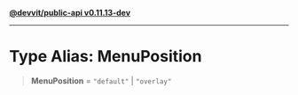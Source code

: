 [**@devvit/public-api v0.11.13-dev**](../../README.md)

---

# Type Alias: MenuPosition

> **MenuPosition** = `"default"` \| `"overlay"`
